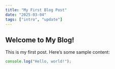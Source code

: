 ```yaml
---
title: "My First Blog Post"
date: "2025-03-04"
tags: ["intro", "update"]
---
```


## Welcome to My Blog!

This is my first post. Here’s some sample content:

```javascript
console.log("Hello, world!");
